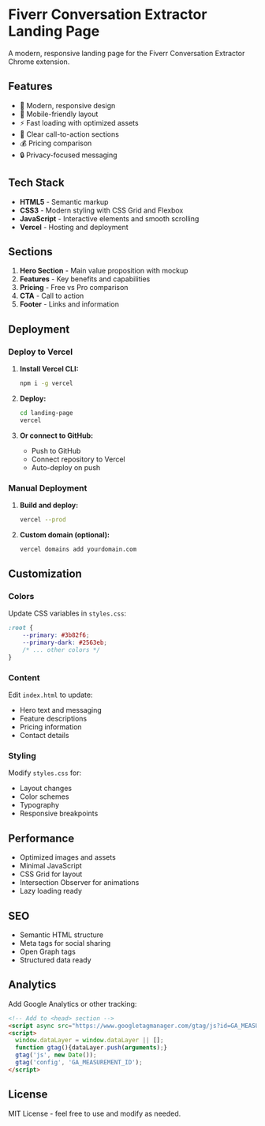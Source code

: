 # Fiverr Conversation Extractor Landing Page

A modern, responsive landing page for the Fiverr Conversation Extractor Chrome extension.

## Features

- 🎨 Modern, responsive design
- 📱 Mobile-friendly layout
- ⚡ Fast loading with optimized assets
- 🎯 Clear call-to-action sections
- 💰 Pricing comparison
- 🔒 Privacy-focused messaging

## Tech Stack

- **HTML5** - Semantic markup
- **CSS3** - Modern styling with CSS Grid and Flexbox
- **JavaScript** - Interactive elements and smooth scrolling
- **Vercel** - Hosting and deployment

## Sections

1. **Hero Section** - Main value proposition with mockup
2. **Features** - Key benefits and capabilities
3. **Pricing** - Free vs Pro comparison
4. **CTA** - Call to action
5. **Footer** - Links and information

## Deployment

### Deploy to Vercel

1. **Install Vercel CLI:**
   ```bash
   npm i -g vercel
   ```

2. **Deploy:**
   ```bash
   cd landing-page
   vercel
   ```

3. **Or connect to GitHub:**
   - Push to GitHub
   - Connect repository to Vercel
   - Auto-deploy on push

### Manual Deployment

1. **Build and deploy:**
   ```bash
   vercel --prod
   ```

2. **Custom domain (optional):**
   ```bash
   vercel domains add yourdomain.com
   ```

## Customization

### Colors
Update CSS variables in `styles.css`:
```css
:root {
    --primary: #3b82f6;
    --primary-dark: #2563eb;
    /* ... other colors */
}
```

### Content
Edit `index.html` to update:
- Hero text and messaging
- Feature descriptions
- Pricing information
- Contact details

### Styling
Modify `styles.css` for:
- Layout changes
- Color schemes
- Typography
- Responsive breakpoints

## Performance

- Optimized images and assets
- Minimal JavaScript
- CSS Grid for layout
- Intersection Observer for animations
- Lazy loading ready

## SEO

- Semantic HTML structure
- Meta tags for social sharing
- Open Graph tags
- Structured data ready

## Analytics

Add Google Analytics or other tracking:
```html
<!-- Add to <head> section -->
<script async src="https://www.googletagmanager.com/gtag/js?id=GA_MEASUREMENT_ID"></script>
<script>
  window.dataLayer = window.dataLayer || [];
  function gtag(){dataLayer.push(arguments);}
  gtag('js', new Date());
  gtag('config', 'GA_MEASUREMENT_ID');
</script>
```

## License

MIT License - feel free to use and modify as needed. 